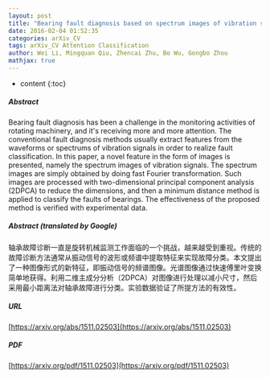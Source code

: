 ```yaml
---
layout: post
title: "Bearing fault diagnosis based on spectrum images of vibration signals"
date: 2016-02-04 01:52:35
categories: arXiv_CV
tags: arXiv_CV Attention Classification
author: Wei Li, Mingquan Qiu, Zhencai Zhu, Bo Wu, Gongbo Zhou
mathjax: true
---
```


* content
{:toc}

##### Abstract
Bearing fault diagnosis has been a challenge in the monitoring activities of rotating machinery, and it's receiving more and more attention. The conventional fault diagnosis methods usually extract features from the waveforms or spectrums of vibration signals in order to realize fault classification. In this paper, a novel feature in the form of images is presented, namely the spectrum images of vibration signals. The spectrum images are simply obtained by doing fast Fourier transformation. Such images are processed with two-dimensional principal component analysis (2DPCA) to reduce the dimensions, and then a minimum distance method is applied to classify the faults of bearings. The effectiveness of the proposed method is verified with experimental data.

##### Abstract (translated by Google)
轴承故障诊断一直是旋转机械监测工作面临的一个挑战，越来越受到重视。传统的故障诊断方法通常从振动信号的波形或频谱中提取特征来实现故障分类。本文提出了一种图像形式的新特征，即振动信号的频谱图像。光谱图像通过快速傅里叶变换简单地获得。利用二维主成分分析（2DPCA）对图像进行处理以减小尺寸，然后采用最小距离法对轴承故障进行分类。实验数据验证了所提方法的有效性。

##### URL
[https://arxiv.org/abs/1511.02503](https://arxiv.org/abs/1511.02503)

##### PDF
[https://arxiv.org/pdf/1511.02503](https://arxiv.org/pdf/1511.02503)


